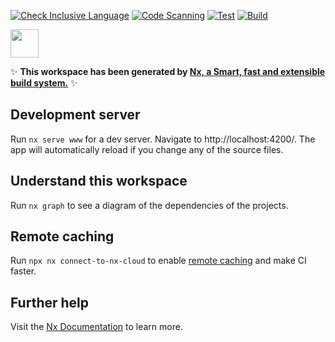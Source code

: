 [![Check Inclusive Language](https://github.com/majies/angular-toolkit/actions/workflows/inclusive-language.yml/badge.svg?branch=main)](https://github.com/majies/angular-toolkit/actions/workflows/inclusive-language.yml)
[![Code Scanning](https://github.com/majies/angular-toolkit/actions/workflows/codeql.yml/badge.svg)](https://github.com/majies/angular-toolkit/actions/workflows/codeql.yml)
[![Test](https://github.com/majies/angular-toolkit/actions/workflows/test.yml/badge.svg)](https://github.com/majies/angular-toolkit/actions/workflows/test.yml)
[![Build](https://github.com/majies/angular-toolkit/actions/workflows/build.yml/badge.svg)](https://github.com/majies/angular-toolkit/actions/workflows/build.yml)

<a alt="Nx logo" href="https://nx.dev" target="_blank" rel="noreferrer"><img src="https://raw.githubusercontent.com/nrwl/nx/master/images/nx-logo.png" width="45"></a>

✨ **This workspace has been generated by [Nx, a Smart, fast and extensible build system.](https://nx.dev)** ✨

## Development server

Run `nx serve www` for a dev server. Navigate to http://localhost:4200/. The app will automatically reload if you change any of the source files.

## Understand this workspace

Run `nx graph` to see a diagram of the dependencies of the projects.

## Remote caching

Run `npx nx connect-to-nx-cloud` to enable [remote caching](https://nx.app) and make CI faster.

## Further help

Visit the [Nx Documentation](https://nx.dev) to learn more.
